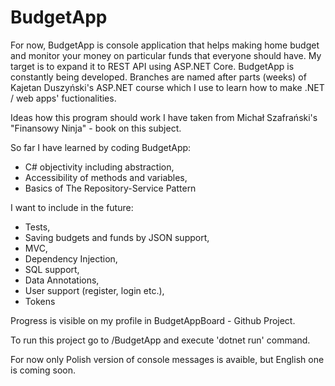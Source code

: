 # BudgetApp
For now, BudgetApp is console application that helps making home budget and monitor your money on particular funds that everyone should have. 
My target is to expand it to REST API using ASP.NET Core.
BudgetApp is constantly being developed. Branches are named after parts (weeks) of Kajetan Duszyński's ASP.NET course which I use to learn how to make .NET / web apps' fuctionalities.

Ideas how this program should work I have taken from Michał Szafrański's "Finansowy Ninja" - book on this subject.


So far I have learned by coding BudgetApp:
  + C# objectivity including abstraction,
  + Accessibility of methods and variables,
  + Basics of The Repository-Service Pattern

I want to include in the future:
  + Tests,
  + Saving budgets and funds by JSON support,
  + MVC,
  + Dependency Injection,
  + SQL support,
  + Data Annotations,
  + User support (register, login etc.),
  + Tokens
  
Progress is visible on my profile in BudgetAppBoard - Github Project.

To run this project go to /BudgetApp and execute 'dotnet run' command.

For now only Polish version of console messages is avaible, but English one is coming soon.
